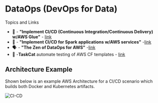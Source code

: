 # DataOps (DevOps for Data)

Topics and Links
- 📖 - **"Implement CI/CD (Continuous Integration/Continuous Delivery) w/AWS Glue"** - [link](https://aws.amazon.com/blogs/big-data/implement-continuous-integration-and-delivery-of-serverless-aws-glue-etl-applications-using-aws-developer-tools/)
- 📖 -  **"Implement CI/CD for Spark applications w/AWS services"** -[link](https://aws.amazon.com/blogs/big-data/implement-continuous-integration-and-delivery-of-apache-spark-applications-using-aws/)
- 🗣️ - **"The Zen of DataOps for AWS"** -[link](https://www.youtube.com/watch?v=KvGsyKtNEAk)
- 🔨 -**TaskCat** automate testing of AWS CF templates - [link](https://aws.amazon.com/blogs/infrastructure-and-automation/up-your-aws-cloudformation-testing-game-using-taskcat/)

## Architecture Example

Shown below is an example AWS Architecture for a CI/CD scenario which builds both Docker and Kubernetes artifacts.  

![CI-CD](https://github.com/lynnlangit/Hello-AWS-Data-Services/blob/master/images/ci-cd.png)
